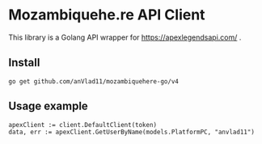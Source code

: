 # Mozambiquehe.re API Client

This library is a Golang API wrapper for https://apexlegendsapi.com/ .

## Install

```golang
go get github.com/anVlad11/mozambiquehere-go/v4
```

## Usage example

```golang
apexClient := client.DefaultClient(token)
data, err := apexClient.GetUserByName(models.PlatformPC, "anvlad11")
```


